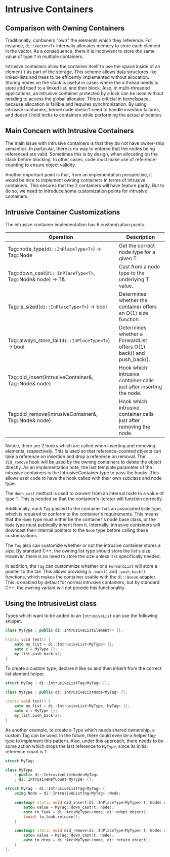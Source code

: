 # Intrusive Containers

## Comparison with Owning Containers

Traditionally, containers "own" the elements which they reference. For instance, `di::Vector<T>` internally allocates
memory to store each element in the vector. As a consequence, there it is inconvient to store the same value of type `T`
in multiple containers.

Intrusive containers allow the container itself to use the space inside of an element `T` as part of the storage. This
scheme allows data structures like linked-lists and trees to be efficently implemented without allocation. Storing nodes
on the stack is useful in cases where the a thread needs to store add itself to a linked list, and then block. Also, in
multi-threaded applications, an intrusive container protected by a lock can be used without needing to access the global
allocator. This is criticial in kernelspace, because allocation is fallible and requires synchronization. By using
intrusive containers, kernel code doesn't need to handle insertion failures, and doesn't hold locks to containers while
performing the actual allocation.

## Main Concern with Intrusive Containers

The main issue with intrusive containers is that they do not have owner-ship semantics. In particular, there is no way
to enforce that the nodes being referenced are valid. Sometimes this is by design, when allocating on the stack before
blocking. In other cases, code must make use of reference-counting to ensure object validity.

Another important point is that, from an implementation perspective, it would be nice to implement owning containers in
terms of intrusive containers. This ensures that the 2 containers will have feature parity. But to do so, we need to
introduce some customization points for intrusive containers.

## Intrusive Container Customizations

The intrusive container implementation has 6 customization points.

| Operation                                                   | Description                                                          |
| ----------------------------------------------------------- | -------------------------------------------------------------------- |
| Tag::node_type(`di::InPlaceType<T>`) -> Tag::Node           | Get the correct node type for a given T.                             |
| Tag::down_cast(`di::InPlaceType<T>`, Tag::Node& node) -> T& | Cast from a node type to the underlying T value.                     |
| Tag::is_sized(`di::InPlaceType<T>`) -> bool                 | Determines whether the container offers an O(1) size function.       |
| Tag::always_store_tail(`di::InPlaceType<T>`) -> bool        | Determines whether a ForwardList offers O(1) back() and push_back(). |
| Tag::did_insert(IntrusiveContainer&, Tag::Node& node)       | Hook which intrusive container calls just after inserting the node.  |
| Tag::did_remove(IntrusiveContainer&, Tag::Node& node)       | Hook which intrusive container calls just after removing the node.   |

Notice, there are 2 hooks which are called when inserting and removing elements, respectively. This is used so that
reference-counted objects can take a reference on insertion and drop a reference on removal. The `did_remove` hook will
be used by the owning containers to delete the object directly. As an implementation note, the last template parameter
of the intrusive containers is the IntrusiveContainer type to pass the hooks. This allows user code to have the hook
called with their own subclass and node type.

The `down_cast` method is used to convert from an internal node to a value of type `T`. This is needed so that the
container's iterator will function correctly.

Additionally, each `Tag` passed to the container has an associated `Node` type, which is required to conform to the
container's requirements. This means that the `Node` type must either be the container's node base class, or the `Node`
type must publically inherit from it. Internally, intrusive containers will downcast their internal pointers to the
`Node` type before calling these customizations.

The `Tag` also can customize whether or not the intrusive container stores a size. By standard C++, the owning
list type should store the list's size. However, there is no need to store the size unless it is specifically needed.

In addition, the `Tag` can custommize whether or a `ForwardList` will store a pointer to the tail. This allows providing
a `.back()` and `.push_back()` functions, which makes the container usable with the `di::Queue` adapter. This is enabled
by default for normal intrusive containers, but by standard C++, the owning variant will not provide this functionality.

## Using the IntrusiveList class

Types which want to be added to an `IntrusiveList` can use the following snippet.

```cpp
class MyType : public di::IntrusiveListElement<> {};
```

```cpp
static void test() {
    auto my_list = di::IntrusiveList<MyType> {};
    auto x = MyType {};
    my_list.push_back(x);
}
```

To create a custom type, declare it like so and then inherit from the correct list element helper.

```cpp
struct MyTag : di::IntrusiveListTag<MyTag> {};

class MyType : public di::IntrusiveListNode<MyTag> {};
```

```cpp
static void test() {
    auto my_list = di::IntrusiveList<MyType, MyTag> {};
    auto x = MyType {};
    my_list.push_back(x);
}
```

As another example, to create a Type which needs shared ownership, a custom Tag can be used. In the future, there could
even be a helper tag-type to implement this pattern. Also, under this approach, there needs to be some action which
drops the last reference to `MyType`, since its initial reference count is 1.

```cpp
struct MyTag;

class MyType
    : public di::IntrusiveListNode<MyTag>
    , di::IntrusiveRefCount<MyType> {};

struct MyTag : di::IntrusiveListTag<MyTag> {
    using Node = di::IntrusiveListTag<MyTag>::Node;

    constexpr static void did_insert(di::InPlaceType<MyType> t, Node& node) {
        auto& value = MyTag::down_cast(t, node);
        auto to_leak = di::Arc<MyType>(node, di::adopt_object);
        (void) to_leak.release();
    }

    constexpr static void did_remove(di::InPlaceType<MyType> t, Node& node) {
        auto& value = MyTag::down_cast(t, node);
        auto to_drop = di::Arc<MyType>(node, di::retain_object);
    }
};
```
